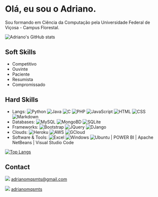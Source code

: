 # Olá, eu sou o Adriano. 

Sou formando em Ciência da Computação pela Universidade Federal de Viçosa - Campus Florestal. 

![Adriano's GitHub stats](https://github-readme-stats.vercel.app/api?username=adrianomqsmts&show_icons=true&theme=radical)

## Soft Skills 

- Competitivo
- Ouvinte
- Paciente
- Resumista
- Compromissado

## Hard Skills

- Langs: ![Python](https://img.shields.io/badge/Python-3776AB?style=for-the-badge&logo=python&logoColor=white) ![Java](https://img.shields.io/badge/Java-ED8B00?style=for-the-badge&logo=java&logoColor=white) ![C](https://img.shields.io/badge/C-00599C?style=for-the-badge&logo=c&logoColor=white) ![PHP](https://img.shields.io/badge/PHP-777BB4?style=for-the-badge&logo=php&logoColor=white) ![JavaScript](https://img.shields.io/badge/JavaScript-323330?style=for-the-badge&logo=javascript&logoColor=F7DF1E) ![HTML](https://img.shields.io/badge/HTML-239120?style=for-the-badge&logo=html5&logoColor=white) ![CSS](https://img.shields.io/badge/CSS-239120?&style=for-the-badge&logo=css3&logoColor=white) ![Markdown](https://img.shields.io/badge/Markdown-000000?style=for-the-badge&logo=markdown&logoColor=white)
- Databases: ![MySQL](https://img.shields.io/badge/MySQL-00000F?style=for-the-badge&logo=mysql&logoColor=white) ![MongoBD](https://img.shields.io/badge/MongoDB-4EA94B?style=for-the-badge&logo=mongodb&logoColor=white) ![SQLite](https://img.shields.io/badge/SQLite-07405E?style=for-the-badge&logo=sqlite&logoColor=white)
- Frameworks: ![Bootstrap](https://img.shields.io/badge/Bootstrap-563D7C?style=for-the-badge&logo=bootstrap&logoColor=white) ![JQuery](https://img.shields.io/badge/jQuery-0769AD?style=for-the-badge&logo=jquery&logoColor=white) ![DJango](https://img.shields.io/badge/Django-092E20?style=for-the-badge&logo=django&logoColor=white)
- Clouds: ![Heroku](https://img.shields.io/badge/Heroku-430098?style=for-the-badge&logo=heroku&logoColor=white) ![AWS](https://img.shields.io/badge/Amazon_AWS-232F3E?style=for-the-badge&logo=amazon-aws&logoColor=white) ![GCloud](https://img.shields.io/badge/Google_Cloud-4285F4?style=for-the-badge&logo=google-cloud&logoColor=white)
- Software & Tools: ![Excel](https://img.shields.io/badge/Microsoft_Excel-217346?style=for-the-badge&logo=microsoft-excel&logoColor=white) ![Windows](https://img.shields.io/badge/Windows-0078D6?style=for-the-badge&logo=windows&logoColor=white)  ![Ubuntu](https://img.shields.io/badge/Ubuntu-E95420?style=for-the-badge&logo=ubuntu&logoColor=white) | POWER BI | 
Apache NetBeans | Visual Studio Code 


[![Top Langs](https://github-readme-stats.vercel.app/api/top-langs/?username=adrianomqsmts&layout=compact&hide=css)](https://github.com/anuraghazra/github-readme-stats)



## Contact

![](https://img.shields.io/badge/Gmail-D14836?style=for-the-badge&logo=gmail&logoColor=white) adrianomqsmts@gmail.com

![](https://img.shields.io/badge/LinkedIn-0077B5?style=for-the-badge&logo=linkedin&logoColor=white) [adrianomqsmts](https://www.linkedin.com/in/adrianomqsmts/)
